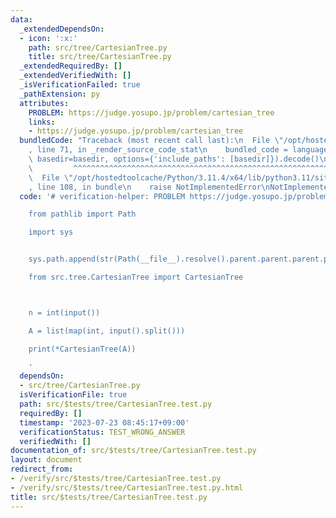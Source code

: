 ```yaml
---
data:
  _extendedDependsOn:
  - icon: ':x:'
    path: src/tree/CartesianTree.py
    title: src/tree/CartesianTree.py
  _extendedRequiredBy: []
  _extendedVerifiedWith: []
  _isVerificationFailed: true
  _pathExtension: py
  attributes:
    PROBLEM: https://judge.yosupo.jp/problem/cartesian_tree
    links:
    - https://judge.yosupo.jp/problem/cartesian_tree
  bundledCode: "Traceback (most recent call last):\n  File \"/opt/hostedtoolcache/Python/3.11.4/x64/lib/python3.11/site-packages/onlinejudge_verify/documentation/build.py\"\
    , line 71, in _render_source_code_stat\n    bundled_code = language.bundle(stat.path,\
    \ basedir=basedir, options={'include_paths': [basedir]}).decode()\n          \
    \         ^^^^^^^^^^^^^^^^^^^^^^^^^^^^^^^^^^^^^^^^^^^^^^^^^^^^^^^^^^^^^^^^^^^^^^^^^^^^^^^^^\n\
    \  File \"/opt/hostedtoolcache/Python/3.11.4/x64/lib/python3.11/site-packages/onlinejudge_verify/languages/python.py\"\
    , line 108, in bundle\n    raise NotImplementedError\nNotImplementedError\n"
  code: '# verification-helper: PROBLEM https://judge.yosupo.jp/problem/cartesian_tree

    from pathlib import Path

    import sys


    sys.path.append(str(Path(__file__).resolve().parent.parent.parent.parent))

    from src.tree.CartesianTree import CartesianTree



    n = int(input())

    A = list(map(int, input().split()))

    print(*CartesianTree(A))

    '
  dependsOn:
  - src/tree/CartesianTree.py
  isVerificationFile: true
  path: src/$tests/tree/CartesianTree.test.py
  requiredBy: []
  timestamp: '2023-07-23 08:45:17+09:00'
  verificationStatus: TEST_WRONG_ANSWER
  verifiedWith: []
documentation_of: src/$tests/tree/CartesianTree.test.py
layout: document
redirect_from:
- /verify/src/$tests/tree/CartesianTree.test.py
- /verify/src/$tests/tree/CartesianTree.test.py.html
title: src/$tests/tree/CartesianTree.test.py
---
```

